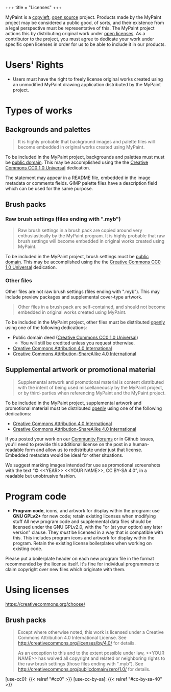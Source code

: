 +++
title = "Licenses"
+++

MyPaint is a [copyleft][wiki-copyleft], [open source][wiki-foss-def] project. Products
made by the MyPaint project may be considered a public good, of sorts, and their
existence from a legal perspective must be representative of this. The MyPaint project
actions this by distributing original work under [open licenses][wiki-open-license].
As a contributor to the project, you must agree to dedicate your work under specific
open licenses in order for us to be able to include it in our products.<!--more-->

[wiki-copyleft]: https://en.wikipedia.org/wiki/Copyleft
[wiki-foss-def]: https://en.wikipedia.org/wiki/The_Open_Source_Definition
[wiki-open-license]: https://en.wikipedia.org/wiki/Free_license
[wiki-foss-license]: https://en.wikipedia.org/wiki/Open-source_license
[wiki-public-domain]: https://en.wikipedia.org/wiki/Public_domain

# Users' Rights
- Users must have the right to freely license original works created using
an unmodified MyPaint drawing application distributed by the MyPaint project.

# Types of works
## Backgrounds and palettes
> It is highly probable that background images and palette files will become embedded
in original works created using MyPaint.

To be included in the MyPaint project, backgrounds and palettes must must be [public domain][wiki-public-domain].
This may be accomplished using the the [Creative Commons CC0 1.0 Universal][CC-CC0] dedication.

The statement may appear in a README file, embedded in the image metadata or comments
fields. GIMP palette files have a description field which can be used for the same purpose.

## Brush packs
### Raw brush settings (files ending with ".myb")
> Raw brush settings in a brush pack are copied around very enthusiastically by
the MyPaint program. It is highly probable that raw brush settings will become embedded
in original works created using MyPaint.

To be included in the MyPaint project, brush settings must be [public domain][wiki-public-domain].
This may be accomplished using the the [Creative Commons CC0 1.0 Universal][CC-CC0] dedication.

### Other files
Other files are not raw brush settings (files ending with ".myb"). This may include
preview packages and supplemental cover-type artwork.

> Other files in a brush pack are self-contained, and should not become embedded
in original works created using MyPaint.

To be included in the MyPaint project, other files must be distributed [openly][wiki-open-license]
using one of the following dedications:
- Public domain deed ([Creative Commons CC0 1.0 Universal][CC-CC0])
    - You will still be credited unless you request otherwise.
- [Creative Commons Attribution 4.0 International][CC-BY]
- [Creative Commons Attribution-ShareAlike 4.0 International][CC-BY-SA]



## Supplemental artwork or promotional material
> Supplemental artwork and promotional material is content distributed with the
intent of being used miscellaneously by the MyPaint project, or by third-parties
when referencing MyPaint and the MyPaint project. 

To be included in the MyPaint project, supplemental artwork and promotional material
must be distributed [openly][wiki-open-license] using one of the following dedications:
- [Creative Commons Attribution 4.0 International][CC-BY]
- [Creative Commons Attribution-ShareAlike 4.0 International][CC-BY-SA]

If you posted your work on our [Community Forums](http://community.mypaint.org)
or in Github issues, you'll need to provide this additional license on the post
in a human-readable form and allow us to redistribute under just that license.
Embedded metadata would be ideal for other situations.

We suggest marking images intended for use as promotional screenshots with the text “© \<\<YEAR\>\> \<\<YOUR NAME\>>, CC BY-SA 4.0”, in a readable but unobtrusive fashion.

# Program code
* **Program code**, icons, and artwork for display within the program: use **GNU GPLv2+** for new code; retain existing licenses when modifying stuff
All new program code and supplemental data files should be licensed under the GNU GPLv2.0, with the "or (at your option) any later version" clause. They *must* be licensed in a way that is compatible with this. This includes program icons and artwork for display within the program. Retain the existing license boilerplates when working on existing code.

Please put a boilerplate header on each new program file in the format recommended by the license itself. It's fine for individual programmers to claim copyright over new files which originate with them.

# Using licenses
https://creativecommons.org/choose/

## Brush packs
> Except where otherwise noted, this work is licensed under a Creative Commons Attribution 4.0 International License. See <http://creativecommons.org/licenses/by/4.0/> for details.
>
> As an exception to this and to the extent possible under law, \<\<YOUR NAME\>\> has waived all copyright and related or neighboring rights to the raw brush settings (those files ending with ".myb"). See <http://creativecommons.org/publicdomain/zero/1.0/> for details.

[CC-CC0]: https://creativecommons.org/publicdomain/zero/1.0/
[CC-BY]: https://creativecommons.org/licenses/by/4.0/
[CC-BY-SA]: https://creativecommons.org/licenses/by-sa/4.0/
[use-cc0]: {{< relref "#cc0" >}}
[use-cc-by-sa]: {{< relref "#cc-by-sa-40" >}}
